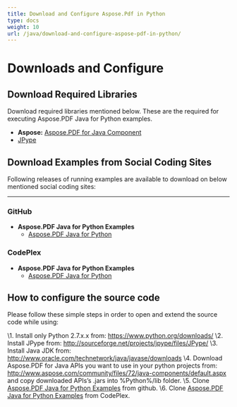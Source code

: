 ```yaml
---
title: Download and Configure Aspose.Pdf in Python
type: docs
weight: 10
url: /java/download-and-configure-aspose-pdf-in-python/
---
```


# **Downloads and Configure**
## **Download Required Libraries**
Download required libraries mentioned below. These are the required for executing Aspose.PDF Java for Python examples.

- **Aspose:** [Aspose.PDF for Java Component](http://www.aspose.com/community/files/72/java-components/aspose.pdf-for-java/default.aspx)
- [JPype](https://pypi.python.org/pypi/JPype1)
## **Download Examples from Social Coding Sites**
Following releases of running examples are available to download on below mentioned social coding sites:

-----
### **GitHub**
- **Aspose.PDF Java for Python Examples** 
  - [Aspose.PDF Java for Python](https://github.com/aspose-pdf/Aspose.PDF-for-Java/tree/master/Plugins/Aspose_Pdf_Java_for_Python)
### **CodePlex**
- **Aspose.PDF Java for Python Examples** 
  - [Aspose.PDF Java for Python](http://asposepdfjavapython.codeplex.com)
## **How to configure the source code**
Please follow these simple steps in order to open and extend the source code while using:

\1. Install only Python 2.7.x.x from: <https://www.python.org/downloads/>
\2. Install JPype from: <http://sourceforge.net/projects/jpype/files/JPype/>
\3. Install Java JDK from: <http://www.oracle.com/technetwork/java/javase/downloads>
\4. Download Aspose.PDF for Java APIs you want to use in your python projects from: <http://www.aspose.com/community/files/72/java-components/default.aspx> and copy downloaded APIs’s .jars into %Python%/lib folder.
\5. Clone [Aspose.PDF Java for Python Examples](https://github.com/aspose-pdf/Aspose.PDF-for-Java/tree/master/Plugins/Aspose.PDF-for-Java_for_Python) from github.
\6. Clone [Aspose.PDF Java for Python Examples](http://asposepdfjavapython.codeplex.com/) from CodePlex.
